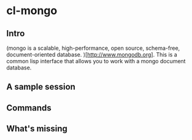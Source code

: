 # cl-mongo


## Intro

(mongo is a scalable, high-performance, open source, schema-free, document-oriented database.
)[http://www.mongodb.org]. This is a common lisp interface that allows you to work with a 
mongo document database.




## A sample session


## Commands

## What's missing

